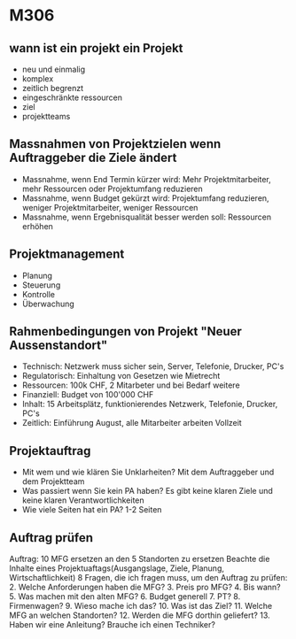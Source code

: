 # M306

## wann ist ein projekt ein Projekt
- neu und einmalig
- komplex
- zeitlich begrenzt
- eingeschränkte ressourcen
- ziel
- projektteams

## Massnahmen von Projektzielen wenn Auftraggeber die Ziele ändert
- Massnahme, wenn End Termin kürzer wird: Mehr Projektmitarbeiter, mehr Ressourcen oder Projektumfang reduzieren
- Massnahme, wenn Budget gekürzt wird: Projektumfang reduzieren, weniger Projektmitarbeiter, weniger Ressourcen
- Massnahme, wenn Ergebnisqualität besser werden soll: Ressourcen erhöhen

## Projektmanagement
- Planung
- Steuerung
- Kontrolle
- Überwachung

## Rahmenbedingungen von Projekt "Neuer Aussenstandort"
- Technisch: Netzwerk muss sicher sein, Server, Telefonie, Drucker, PC's
- Regulatorisch: Einhaltung von Gesetzen wie Mietrecht
- Ressourcen: 100k CHF, 2 Mitarbeter und bei Bedarf weitere
- Finanziell: Budget von 100'000 CHF
- Inhalt: 15 Arbeitsplätz, funktionierendes Netzwerk, Telefonie, Drucker, PC's
- Zeitlich: Einführung August, alle Mitarbeiter arbeiten Vollzeit

## Projektauftrag
- Mit wem und wie klären Sie Unklarheiten? Mit dem Auftraggeber und dem Projektteam
- Was passiert wenn Sie kein PA haben? Es gibt keine klaren Ziele und keine klaren Verantwortlichkeiten
- Wie viele Seiten hat ein PA? 1-2 Seiten

## Auftrag prüfen
Auftrag: 10 MFG ersetzen an den 5 Standorten zu ersetzen
Beachte die Inhalte eines Projektuaftags(Ausgangslage, Ziele, Planung, Wirtschaftlichkeit)
8 Fragen, die ich fragen muss, um den Auftrag zu prüfen:
2. Welche Anforderungen haben die MFG?
3. Preis pro MFG?
4. Bis wann?
5. Was machen mit den alten MFG?
6. Budget generell
7. PT?
8. Firmenwagen?
9. Wieso mache ich das?
10. Was ist das Ziel?
11. Welche MFG an welchen Standorten?
12. Werden die MFG dorthin geliefert?
13. Haben wir eine Anleitung? Brauche ich einen Techniker?

## 